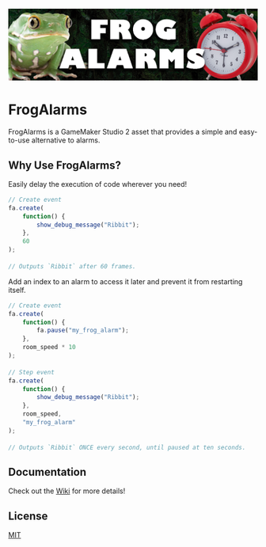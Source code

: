 ![Frog Alarms Cover Image](cover.jpg?raw=true)

# FrogAlarms

FrogAlarms is a GameMaker Studio 2 asset that provides a simple and easy-to-use alternative to alarms.

## Why Use FrogAlarms?

Easily delay the execution of code wherever you need!

```js
// Create event
fa.create(
    function() {
        show_debug_message("Ribbit");
    },
    60
);

// Outputs `Ribbit` after 60 frames.
```

Add an index to an alarm to access it later and prevent it from restarting itself.

```js
// Create event
fa.create(
    function() {
        fa.pause("my_frog_alarm");
    },
    room_speed * 10
);

// Step event
fa.create(
    function() {
        show_debug_message("Ribbit");
    },
    room_speed,
    "my_frog_alarm"
);

// Outputs `Ribbit` ONCE every second, until paused at ten seconds.
```

## Documentation
Check out the [Wiki](https://github.com/colmeye/FrogAlarms/wiki) for more details!


## License
[MIT](https://choosealicense.com/licenses/mit/)
